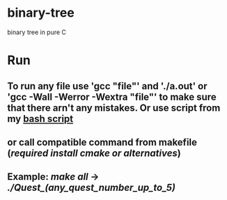 # binary-tree
binary tree in pure C

# Run
## To run any file use 'gcc "file"' and './a.out' or 'gcc -Wall -Werror -Wextra "file"' to make sure that there arn't any mistakes. Or use script from my [bash script](https://github.com/nzdYmxm/TerminalScriptHelper)
## or call compatible command from makefile (*required install cmake or alternatives*)
## Example: ***make all*** -> ***./Quest_(_any_quest_number_up_to_5_)***
